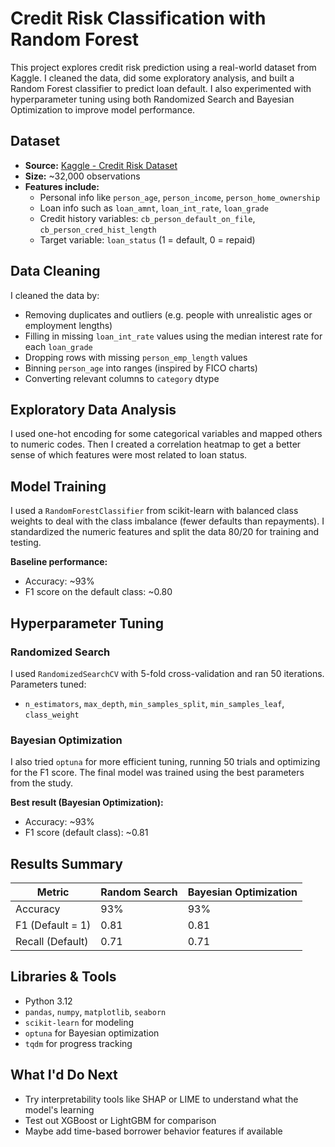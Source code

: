 # Credit Risk Classification with Random Forest

This project explores credit risk prediction using a real-world dataset from Kaggle. I cleaned the data, did some exploratory analysis, and built a Random Forest classifier to predict loan default. I also experimented with hyperparameter tuning using both Randomized Search and Bayesian Optimization to improve model performance.

## Dataset

- **Source:** [Kaggle - Credit Risk Dataset](https://www.kaggle.com/datasets/laotse/credit-risk-dataset)
- **Size:** ~32,000 observations
- **Features include:**
  - Personal info like `person_age`, `person_income`, `person_home_ownership`
  - Loan info such as `loan_amnt`, `loan_int_rate`, `loan_grade`
  - Credit history variables: `cb_person_default_on_file`, `cb_person_cred_hist_length`
  - Target variable: `loan_status` (1 = default, 0 = repaid)

## Data Cleaning

I cleaned the data by:
- Removing duplicates and outliers (e.g. people with unrealistic ages or employment lengths)
- Filling in missing `loan_int_rate` values using the median interest rate for each `loan_grade`
- Dropping rows with missing `person_emp_length` values
- Binning `person_age` into ranges (inspired by FICO charts)
- Converting relevant columns to `category` dtype

## Exploratory Data Analysis

I used one-hot encoding for some categorical variables and mapped others to numeric codes. Then I created a correlation heatmap to get a better sense of which features were most related to loan status.

## Model Training

I used a `RandomForestClassifier` from scikit-learn with balanced class weights to deal with the class imbalance (fewer defaults than repayments). I standardized the numeric features and split the data 80/20 for training and testing.

**Baseline performance:**
- Accuracy: ~93%
- F1 score on the default class: ~0.80

## Hyperparameter Tuning

### Randomized Search

I used `RandomizedSearchCV` with 5-fold cross-validation and ran 50 iterations. Parameters tuned:
- `n_estimators`, `max_depth`, `min_samples_split`, `min_samples_leaf`, `class_weight`

### Bayesian Optimization

I also tried `optuna` for more efficient tuning, running 50 trials and optimizing for the F1 score. The final model was trained using the best parameters from the study.

**Best result (Bayesian Optimization):**
- Accuracy: ~93%
- F1 score (default class): ~0.81

## Results Summary

| Metric           | Random Search | Bayesian Optimization |
|------------------|----------------|------------------------|
| Accuracy         | 93%            | 93%                    |
| F1 (Default = 1) | 0.81           | 0.81                   |
| Recall (Default) | 0.71           | 0.71                   |

## Libraries & Tools

- Python 3.12
- `pandas`, `numpy`, `matplotlib`, `seaborn`
- `scikit-learn` for modeling
- `optuna` for Bayesian optimization
- `tqdm` for progress tracking

## What I'd Do Next

- Try interpretability tools like SHAP or LIME to understand what the model's learning
- Test out XGBoost or LightGBM for comparison
- Maybe add time-based borrower behavior features if available
